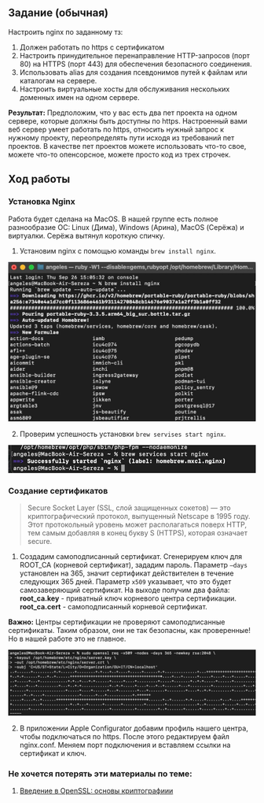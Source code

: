 ## Задание (обычная)

Настроить nginx по заданному тз:
1. Должен работать по https c сертификатом
2. Настроить принудительное перенаправление HTTP-запросов (порт 80) на HTTPS (порт 443) для обеспечения безопасного соединения.
3. Использовать alias для создания псевдонимов путей к файлам или каталогам на сервере.
4. Настроить виртуальные хосты для обслуживания нескольких доменных имен на одном сервере.

<b>Результат:</b> Предположим, что у вас есть два пет проекта на одном сервере, которые должны быть доступны по https. Настроенный вами веб сервер умеет работать по https, относить нужный запрос к нужному проекту, переопределять пути исходя из требований пет проектов.
В качестве пет проектов можете использовать что-то свое, можете что-то опенсорсное, можете просто код из трех строчек.



## Ход работы
### Установка Nginx
Работа будет сделана на MacOS. В нашей группе есть полное разнообразие ОС: Linux (Дима), Windows (Арина), MacOS (Серёжа) и виртуалки. Серёжа вытянул короткую спичку.
1. Установим nginx с помощью команды ```brew install nginx```.

![Install](img/install.jpg)

2. Проверим успешность уcтановки ```brew servises start nginx```.
   
![Start](img/start.jpg)

### Создание сертификатов

> Secure Socket Layer (SSL, слой защищенных сокетов) — это криптографический протокол, выпущенный Netscape в 1995 году. Этот протокольный уровень может располагаться поверх HTTP, тем самым добавляя в конец букву S (HTTPS), которая означает secure.

1. Создадим самоподписанный сертификат. Сгенерируем ключ для ROOT_CA (корневой сертификат), зададим пароль. Параметр ```–days``` установлен на 365, значит сертификат действителен в течение следующих 365 дней. Параметр ```x509``` указывает, что это будет самозаверяющий сертификат. На выходе получим два файла: <b>root_ca.key</b> - приватный ключ корневого центра сертификации. <b>root_ca.cert</b> - самоподписанный корневой сертификат.
   
<b>Важно:</b> Центры сертификации не проверяют самоподписанные сертификаты. Таким образом, они не так безопасны, как проверенные! Но в нашей работе это не главное.

![SLL](img/ssl1.jpg)

2. В приложении Apple Configurator добавим профиль нашего центра, чтобы подключаться по https. После этого редактируем файл nginx.conf. Меняем порт подключения и вставляем ссылки на сертификат и ключ.






### 


### 


### Не хочется потерять эти материалы по теме:
1. [Введение в OpenSSL: основы криптографиии](https://habr.com/ru/companies/otus/articles/666700/)
